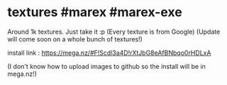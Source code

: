 # textures #marex #marex-exe
Around 1k textures. Just take it :p (Every texture is from Google)
(Update will come soon on a whole bunch of textures!)


install link : https://mega.nz/#F!Scdl3a4D!rXtJbG8eAfBNbqo0rHDLxA


(I don't know how to upload images to github so the install will be in mega.nz!)
